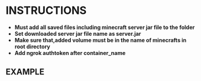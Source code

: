 # INSTRUCTIONS
- **Must add all saved files including minecraft server jar file to the folder**
- **Set downloaded server jar file name as server.jar**
- **Make sure that,added volume must be in the name of minecrafts in root directory**
- **Add ngrok authtoken after container_name**
## EXAMPLE

